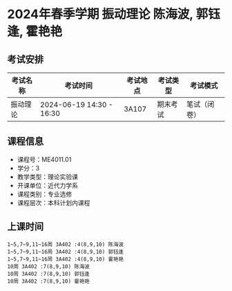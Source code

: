 # 2024年春季学期 振动理论 陈海波, 郭钰逢, 霍艳艳




## 考试安排

| 考试名称 | 考试时间 | 考试地点 | 考试类型 | 考试模式 |
| -------- | -------- | -------- | -------- | -------- |
| 振动理论 | 2024-06-19 14:30 - 16:30 | 3A107 | 期末考试 | 笔试（闭卷） |





## 课程信息

- 课程号：ME4011.01
- 学分：3
- 教学类型：理论实验课
- 开课单位：近代力学系
- 课程类别：专业选修
- 课程层次：本科计划内课程

## 上课时间

```
1~5,7~9,11~16周 3A402 :4(8,9,10) 陈海波
1~5,7~9,11~16周 3A402 :4(8,9,10) 郭钰逢
1~5,7~9,11~16周 3A402 :4(8,9,10) 霍艳艳
10周 3A402 :7(8,9,10) 陈海波
10周 3A402 :7(8,9,10) 郭钰逢
10周 3A402 :7(8,9,10) 霍艳艳
```

